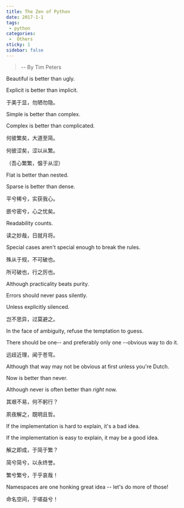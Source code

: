 ```yaml
---
title: The Zen of Python
date: 2017-1-1
tags:
 - python
categories:
 -  Others
sticky: 1
sidebar: false
---
```


> -- By Tim Peters

<!-- more -->

Beautiful is better than ugly.

Explicit is better than implicit.

于美于显，勿陋勿隐。

Simple is better than complex.

Complex is better than complicated.

何彼繁矣，大道至简。

何彼涩矣，涩以从繁。

（吾心繁繁，愠于从涩）

Flat is better than nested.

Sparse is better than dense.

平兮稀兮，实获我心。

嵌兮密兮，心之忧矣。

Readability counts.

读之妙哉，日就月将。

Special cases aren't special enough to break the rules.

殊从于规，不可破也。

所可破也，行之厉也。

Although practicality beats purity.

Errors should never pass silently.

Unless explicitly silenced.

岂不思异，过莫避之。

In the face of ambiguity, refuse the temptation to guess.

There should be one-- and preferably only one --obvious way to do it.

远歧近理，闻于苍穹。

Although that way may not be obvious at first unless you're Dutch.

Now is better than never.

Although never is often better than *right* now.

其艰不易，何不躬行？

夙夜解之，既明且哲。

If the implementation is hard to explain, it's a bad idea.

If the implementation is easy to explain, it may be a good idea.

解之即成，于简于繁？

简兮简兮，以永终誉。

繁兮繁兮，于乎哀哉！

Namespaces are one honking great idea -- let's do more of those!

命名空间，于嗟益兮！
